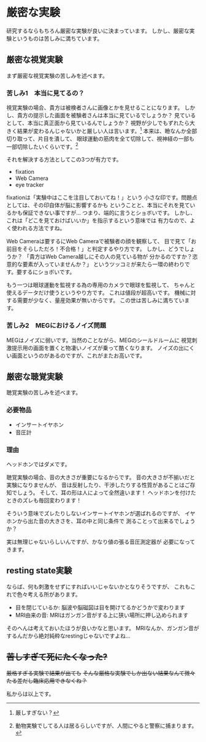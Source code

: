 
# 厳密な実験
研究するならもちろん厳密な実験が良いに決まっています。
しかし、厳密な実験というものは苦しみに満ちています。

## 厳密な視覚実験
まず厳密な視覚実験の苦しみを述べます。

### 苦しみ1　本当に見てるの？
視覚実験の場合、貴方は被検者さんに画像とかを見せることになります。
しかし、貴方の提示した画面を被験者さんは本当に見ているでしょうか？
見ているとして、本当に真正面から見ているんでしょうか？
視野が少しでもずれたら大きく結果が変わるんじゃないかと厳しい人は言います。[^kibishii]
本来は、瞼なんか全部切り取って、片目を潰して、
眼球運動の筋肉を全て切除して、視神経の一部も一部切除したいくらいです。[^metsubushi]

[^metsubushi]: 動物実験でしてる人は居るらしいですが、人間にやると警察に捕まります。
[^kibishii]: 厳しすぎない？

それを解決する方法としてこの3つが有力です。

- fixation
- Web Camera
- eye tracker

fixationは「実験中はここを注目しておいてね！」という
小さな印です。問題点としては、その印自体が脳に影響するかも
ということと、本当にそれを見ているかも保証できない事ですが…
つまり、端的に言うとショボいです。
しかし、これは「どこを見ておけばいいか」を指示するという意味では
有力なので、よく使われる方法ですね。

Web Cameraは要するにWeb Cameraで被験者の顔を観察して、
目で見て「お前目をそらしただろ！不合格！」と判定するやり方です。
しかし、どうでしょうか？
「貴方はWeb Camera越しにその人の見ている物が
分かるのですか？恣意的な要素が入っていませんか？」
というツッコミが来たら一環の終わりです。要するにショボいです。

もう一つは眼球運動を監視する為の専用のカメラで眼球を監視して、
ちゃんと使えるデータだけ使うというやり方です。
これは値段が超高いです。
機械に対する需要が少なく、量産効果が無いからです。
この世は苦しみに満ちています。

### 苦しみ2　MEGにおけるノイズ問題
MEGはノイズに弱いです。当然のことながら、MEGのシールドルームに
視覚刺激提示用の画面を置くと物凄いノイズが乗って酷くなります。
ノイズの出にくい画面というのがあるのですが、これがまたお高いです。

## 厳密な聴覚実験
聴覚実験の苦しみを述べます。

### 必要物品

- インサートイヤホン
- 音圧計

### 理由
ヘッドホンではダメです。

聴覚実験の場合、音の大きさが重要になるからです。
音の大きさが不揃いだと実験になりませんが、
音は反射したり、干渉したりする性質があることはご存知でしょう。
そして、耳の形は人によって全然違います！
ヘッドホンを付けたときのズレも毎回変わります！

そういう意味でズレたりしないインサートイヤホンが選ばれるのですが、
イヤホンから出た音の大きさを、耳の中と同じ条件で
測ることって出来るでしょうか？

実は無理じゃないらしいんですが、かなり値の張る音圧測定器が
必要になってきます。

## resting state実験
ならば、何も刺激をせずにすればいいじゃないかとなりそうですが、
これもこれで色々考える所があります。

- 目を閉じているか: 脳波や脳磁図は目を開けてるかどうかで変わります
- MRI由来の音: MRIはガンガン音がする上に狭い場所に押し込められます

そのへんは考えておいたほうが良いかなと思います。
MRIなんか、ガンガン音がするんだから絶対純粋なrestingじゃないですよね…

## ~~苦しすぎて死にたくなった?~~
~~厳格すぎる実験で結果が出ても~~
~~そんな厳格な実験でしか出ない結果なんて微々たる差だし臨床応用できなくね？~~

私からは以上です。
